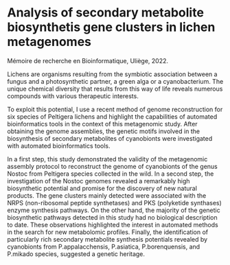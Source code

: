 # Analysis of secondary metabolite biosynthetis gene clusters in lichen metagenomes
Mémoire de recherche en Bioinformatique, Uliège, 2022.

Lichens are organisms resulting from the symbiotic association between a fungus and a photosynthetic partner, a green alga or a cyanobacterium. The unique chemical diversity that results from this way of life reveals numerous compounds with various therapeutic interests.

To exploit this potential, I use a recent method of genome reconstruction for six species of Peltigera lichens and highlight the capabilities of automated bioinformatics tools in the context of this metagenomic study. After obtaining the genome assemblies, the genetic motifs involved in the biosynthesis of secondary metabolites of cyanobionts were investigated with automated bioinformatics tools.

In a first step, this study demonstrated the validity of the metagenomic assembly protocol to reconstruct the genome of cyanobionts of the genus Nostoc from Peltigera species collected in the wild. In a second step, the investigation of the Nostoc genomes revealed a remarkably high biosynthetic potential and promise for the discovery of new natural products. The gene clusters mainly detected were associated with the NRPS (non-ribosomal peptide synthetases) and PKS (polyketide synthases) enzyme synthesis pathways. On the other hand, the majority of the genetic biosynthetic pathways detected in this study had no biological description to date. These observations highlighted the interest in automated methods in the search for new metabolomic profiles. Finally, the identification of particularly rich secondary metabolite synthesis potentials revealed by cyanobionts from P.appalacchensis, P.asiatica, P.borenquensis, and P.mikado species, suggested a genetic heritage.
